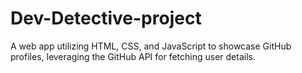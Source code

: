 # Dev-Detective-project
A web app utilizing HTML, CSS, and JavaScript to showcase GitHub profiles, leveraging the GitHub API for fetching user details.
